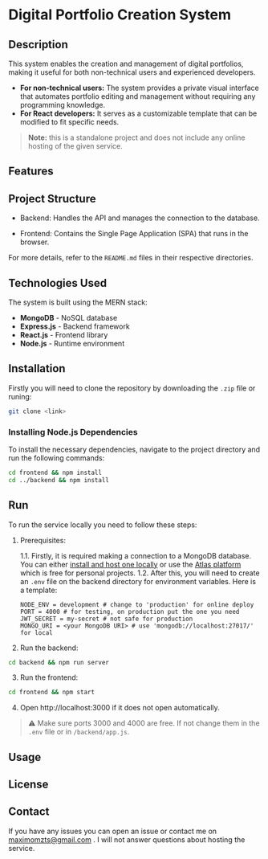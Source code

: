 # Digital Portfolio Creation System

## Description
This system enables the creation and management of digital portfolios, making it useful for both non-technical users and experienced developers. 

- **For non-technical users:** The system provides a private visual interface that automates portfolio editing and management without requiring any programming knowledge.
- **For React developers:** It serves as a customizable template that can be modified to fit specific needs.

> **Note:** this is a standalone project and does not include any online hosting of the given service.

## Features

## Project Structure

- Backend: Handles the API and manages the connection to the database.

- Frontend: Contains the Single Page Application (SPA) that runs in the browser.

For more details, refer to the ```README.md``` files in their respective directories.

## Technologies Used
The system is built using the MERN stack:
- **MongoDB** - NoSQL database
- **Express.js** - Backend framework
- **React.js** - Frontend library
- **Node.js** - Runtime environment

## Installation
Firstly you will need to clone the repository by downloading the ```.zip``` file or runing:

```sh
git clone <link>
```

### Installing Node.js Dependencies
To install the necessary dependencies, navigate to the project directory and run the following commands:

```sh
cd frontend && npm install
cd ../backend && npm install
```

## Run
To run the service locally you need to follow these steps:

1. Prerequisites: 

    1.1. Firstly, it is required making a connection to a MongoDB database. You can either [install and host one locally](https://www.mongodb.com/docs/manual/installation/) or use the [Atlas platform](https://www.mongodb.com/products/platform/atlas-database) which is free for personal projects.
    1.2. After this, you will need to create an ```.env``` file on the backend directory for environment variables. Here is a template:
    ```
    NODE_ENV = development # change to 'production' for online deploy 
    PORT = 4000 # for testing, on production put the one you need
    JWT_SECRET = my-secret # not safe for production
    MONGO_URI = <your MongoDB URI> # use 'mongodb://localhost:27017/' for local
    ```

2. Run the backend:
```sh
cd backend && npm run server
```
3. Run the frontend:
```sh
cd frontend && npm start
```
4. Open http://localhost:3000 if it does not open automatically.

> ⚠ Make sure ports 3000 and 4000 are free. If not change them in the ```.env``` file or in ```/backend/app.js```.

## Usage

## License

## Contact
If you have any issues you can open an issue or contact me on maximomzts@gmail.com . I will not answer questions about hosting the service.



